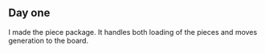 ## Day one

I made the piece package. It handles both loading of the pieces and moves generation to the board.

